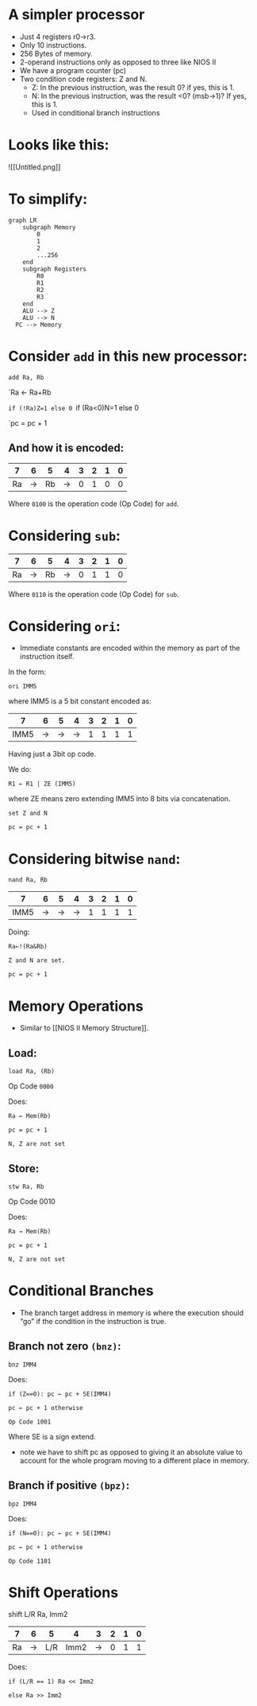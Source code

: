 # A simpler processor

- Just 4 registers r0→r3.
- Only 10 instructions.
- 256 Bytes of memory.
- 2-operand instructions only as opposed to three like NIOS II
- We have a program counter (pc)
- Two condition code registers: Z and N.
    - Z: In the previous instruction, was the result 0? if yes, this is 1.
    - N: In the previous instruction, was the result <0? (msb→1)? If yes, this is 1.
    - Used in conditional branch instructions

# Looks like this:
![[Untitled.png]]

# To simplify:

```mermaid
graph LR
	subgraph Memory
		0
		1
		2
		...256
	end
	subgraph Registers
		R0
		R1
		R2
		R3
	end
	ALU --> Z
	ALU --> N
  PC --> Memory
```

# Consider `add` in this new processor:

`add Ra, Rb`

`Ra ← Ra+Rb

`if (!Ra)Z=1 else 0
`if (Ra<0)N=1 else 0

`pc = pc + 1

## And how it is encoded:

|7|6|5|4|3|2|1|0|
|---|---|---|---|---|---|---|---|
|Ra|→|Rb|→|0|1|0|0|

Where `0100` is the operation code (Op Code) for `add`.

# Considering `sub`:

|7|6|5|4|3|2|1|0|
|---|---|---|---|---|---|---|---|
|Ra|→|Rb|→|0|1|1|0|

Where `0110` is the operation code (Op Code) for `sub`.

# Considering `ori`:

- Immediate constants are encoded within the memory as part of the instruction itself.

In the form:

`ori IMM5`

where IMM5 is a 5 bit constant encoded as:

|7|6|5|4|3|2|1|0|
|---|---|---|---|---|---|---|---|
|IMM5|→|→|→|1|1|1|1|

Having just a 3bit op code.

We do:

`R1 ← R1 | ZE (IMM5)`

where ZE means zero extending IMM5 into 8 bits via concatenation.

`set Z and N`

`pc = pc + 1`

# Considering bitwise `nand`:

`nand Ra, Rb`

|7|6|5|4|3|2|1|0|
|---|---|---|---|---|---|---|---|
|IMM5|→|→|→|1|1|1|1|

Doing:

`Ra←!(Ra&Rb)`

`Z and N are set.`

`pc = pc + 1`

# Memory Operations
- Similar to [[NIOS II Memory Structure]].

## Load:

`load Ra, (Rb)`

Op Code `0000`

Does:

`Ra ← Mem(Rb)`

`pc = pc + 1`

`N, Z are not set`

## Store:

`stw Ra, Rb`

Op Code 0010

Does:

`Ra → Mem(Rb)`

`pc = pc + 1`

`N, Z are not set`

# Conditional Branches

- The branch target address in memory is where the execution should “go” if the condition in the instruction is true.

## Branch not zero `(bnz)`:

`bnz IMM4`

Does:

`if (Z==0): pc ← pc + SE(IMM4)`

`pc ← pc + 1 otherwise`

`Op Code 1001`

Where SE is a sign extend.

- note we have to shift pc as opposed to giving it an absolute value to account for the whole program moving to a different place in memory.

## Branch if positive `(bpz)`:

`bpz IMM4`

Does:

`if (N==0): pc ← pc + SE(IMM4)`

`pc ← pc + 1 otherwise`

`Op Code 1101`

# Shift Operations

shift L/R Ra, Imm2

|7|6|5|4|3|2|1|0|
|---|---|---|---|---|---|---|---|
|Ra|→|L/R|Imm2|→|0|1|1|

Does:

`if (L/R == 1) Ra << Imm2`

`else Ra >> Imm2`